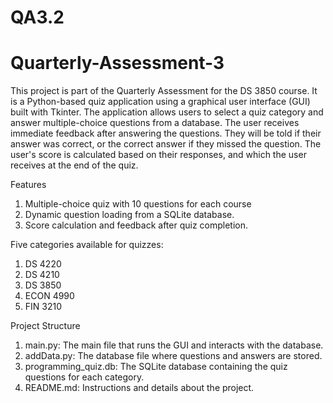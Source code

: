 # QA3.2
# Quarterly-Assessment-3

This project is part of the Quarterly Assessment for the DS 3850 course. It is a Python-based quiz application using a graphical user interface (GUI) built with Tkinter. The application allows users to select a quiz category and answer multiple-choice questions from a database. The user receives immediate feedback after answering the questions. They will be told if their answer was correct, or the correct answer if they missed the question. The user's score is calculated based on their responses, and which the user receives at the end of the quiz. 

Features
1. Multiple-choice quiz with 10 questions for each course
2. Dynamic question loading from a SQLite database.
3. Score calculation and feedback after quiz completion.

Five categories available for quizzes:
1. DS 4220
2. DS 4210
3. DS 3850
4. ECON 4990
5. FIN 3210

Project Structure
1. main.py: The main file that runs the GUI and interacts with the database.
2. addData.py: The database file where questions and answers are stored.
3. programming_quiz.db: The SQLite database containing the quiz questions for each category.
4. README.md: Instructions and details about the project.